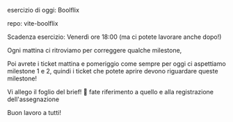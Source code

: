 esercizio di oggi: Boolflix

repo: vite-boolflix

Scadenza esercizio: Venerdì ore 18:00 (ma ci potete lavorare anche dopo!)

Ogni mattina ci ritroviamo per correggere qualche milestone,

Poi avrete i ticket mattina e pomeriggio come sempre
per oggi  ci aspettiamo milestone 1 e 2, quindi i ticket che potete aprire devono riguardare queste milestone!

Vi allego il foglio del brief! :slightly_smiling_face: fate riferimento a quello e alla registrazione dell'assegnazione

Buon lavoro a tutti!
